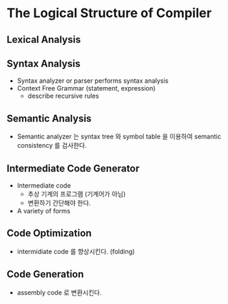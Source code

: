 # The Logical Structure of Compiler

## Lexical Analysis

## Syntax Analysis

* Syntax analyzer or parser performs syntax analysis
* Context Free Grammar (statement, expression)
  * describe recursive rules

## Semantic Analysis

* Semantic analyzer 는 syntax tree 와 symbol table 을 이용하여 semantic consistency 를 검사한다.

## Intermediate Code Generator

* Intermediate code
  * 추상 기계의 프로그램 (기계어가 아님)
  * 변환하기 간단해야 한다.
* A variety of forms

## Code Optimization

* intermidiate code 를 향상시킨다. (folding)

## Code Generation

* assembly code 로 변환시킨다.
